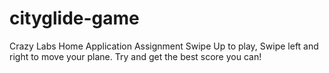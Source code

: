 # cityglide-game
Crazy Labs Home Application Assignment
Swipe Up to play, Swipe left and right to move your plane. Try and get the best score you can!
